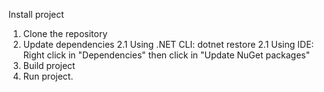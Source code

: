 Install project

1. Clone the repository
2. Update dependencies 
	2.1 Using .NET CLI: dotnet restore
	2.1 Using IDE: Right click in "Dependencies" then click in "Update NuGet packages"
3. Build project
4. Run project.
